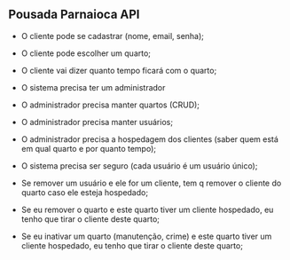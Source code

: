 ## Pousada Parnaioca API

- O cliente pode se cadastrar (nome, email, senha);
- O cliente pode escolher um quarto;
- O cliente vai dizer quanto tempo ficará com o quarto;

- O sistema precisa ter um administrador
- O administrador precisa manter quartos (CRUD);
- O administrador precisa manter usuários;
- O administrador precisa a hospedagem dos clientes (saber quem está em qual quarto e por quanto tempo);

- O sistema precisa ser seguro (cada usuário é um usuário único);
- Se remover um usuário e ele for um cliente, tem q remover o cliente do quarto caso ele esteja hospedado;
- Se eu remover o quarto e este quarto tiver um cliente hospedado, eu tenho que tirar o cliente deste quarto;
- Se eu inativar um quarto (manutenção, crime) e este quarto tiver um cliente hospedado, eu tenho que tirar o cliente deste quarto;
